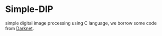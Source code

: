 # Simple-DIP
simple digital image processing using C language, we borrow some code from [Darknet](https://github.com/pjreddie/darknet).
